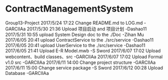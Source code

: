 ﻿# ContractManagementSystem
Group13-Project
2017/5/24 17:22 Change README.md to LOG.md -GARCIIAa
2017/5/30 21:36 Upload 项目启动 and 项目计划 -Dashao11
2017/5/31 10:55 upload System Design doc to the ./Doc -Zihan Mu
2017/6/05 20:41 upload ContractService to the ./src/service -Dashao11
2017/6/05 20:41 upload UserService to the ./src/service -Dashao11
2017/6/05 21:41 Upload E-R Model.mwb -S Sword
2017/6/07 17:02 Upload webcontent、build classes、src -GARCIIAa
2017/6/07 17:02 Upload Formal v1.0 src -GARCIIAa
2017/6/11 14:00 Change project structure -GARCIIAa
2017/6/11 15:00 Change service package -S Sword
2017/6/12 00:28 Upload Database -GARCIIAa